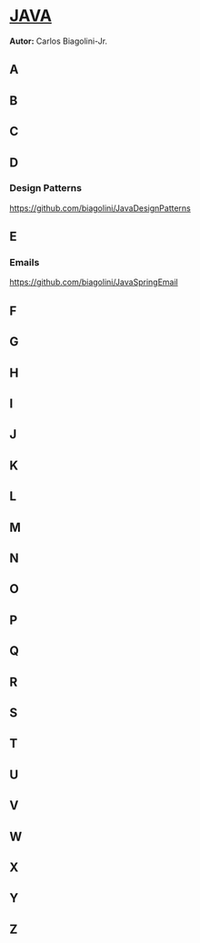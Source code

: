 # <u>JAVA</u>
**Autor:** Carlos Biagolini-Jr.


## A

## B

## C

## D
### Design Patterns
https://github.com/biagolini/JavaDesignPatterns

## E
### Emails
https://github.com/biagolini/JavaSpringEmail

## F

## G

## H

## I

## J

## K

## L

## M

## N

## O

## P

## Q

## R

## S

## T

## U

## V

## W

## X 

## Y 

## Z

